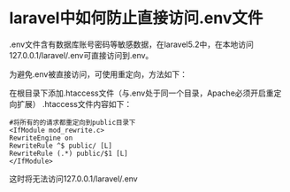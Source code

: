 # laravel中如何防止直接访问.env文件



.env文件含有数据库账号密码等敏感数据，在laravel5.2中，在本地访问127.0.0.1/laravel/.env可直接访问到.env。

为避免.env被直接访问，可使用重定向，方法如下：

在根目录下添加.htaccess文件（与.env处于同一个目录，Apache必须开启重定向扩展）
.htaccess文件内容如下：

```
#将所有的的请求都重定向到public目录下
<IfModule mod_rewrite.c>
RewriteEngine on
RewriteRule ^$ public/ [L]
RewriteRule (.*) public/$1 [L]
</IfModule>
```

这时将无法访问127.0.0.1/laravel/.env



